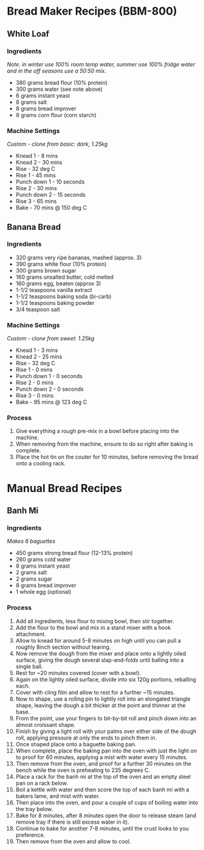 # Bread Maker Recipes (BBM-800)

## White Loaf

### Ingredients

*Note. in winter use 100% room temp water, summer use 100% fridge water and in the off seasons use a 50:50 mix.*

* 380 grams bread flour (10% protein)
* 300 grams water (see note above)
* 6 grams instant yeast
* 8 grams salt
* 8 grams bread improver
* 8 grams corn flour (corn starch)


### Machine Settings

*Custom - clone from basic: dark, 1.25kg*

* Knead 1 - 8 mins
* Knead 2 - 30 mins
* Rise - 32 deg C
* Rise 1 - 45 mins
* Punch down 1 - 10 seconds
* Rise 2 - 30 mins
* Punch down 2 - 15 seconds
* Rise 3 - 65 mins
* Bake - 70 mins @ 150 deg C


## Banana Bread

### Ingredients

* 320 grams very ripe bananas, mashed (approx. 3)
* 390 grams white flour (10% protein)
* 300 grams brown sugar
* 160 grams unsalted butter, cold melted
* 160 grams egg, beaten (approx 3)
* 1-1/2 teaspoons vanilla extract
* 1-1/2 teaspoons baking soda (bi-carb)
* 1-1/2 teaspoons baking powder
* 3/4 teaspoon salt


### Machine Settings

*Custom - clone from sweet: 1.25kg*

* Knead 1 - 3 mins
* Knead 2 - 25 mins
* Rise - 32 deg C
* Rise 1 - 0 mins
* Punch down 1 - 0 seconds
* Rise 2 - 0 mins
* Punch down 2 - 0 seconds
* Rise 3 - 0 mins
* Bake - 95 mins @ 123 deg C


### Process

1. Give everything a rough pre-mix in a bowl before placing into the machine.
1. When removing from the machine, ensure to do so right after baking is complete.
1. Place the hot tin on the couter for 10 minutes, before removing the bread onto a cooling rack.



# Manual Bread Recipes

## Banh Mi

### Ingredients

*Makes 6 baguettes*

* 450 grams strong bread flour (12-13% protein)
* 260 grams cold water
* 8 grams instant yeast
* 2 grams salt
* 2 grams sugar
* 8 grams bread improver
* 1 whole egg (optional)

### Process

1. Add all ingredients, less flour to mixing bowl, then stir together.
1. Add the flour to the bowl and mix in a stand mixer with a hook attachment.
1. Allow to knead for around 5-8 minutes on high until you can pull a roughly 8inch section without tearing.
1. Now remove the dough from the mixer and place onto a lightly oiled surface, giving the dough several slap-and-folds until balling into a single ball.
1. Rest for ~20 minutes covered (cover with a bowl).
1. Again on the lightly oiled surface, divide into six 120g portions, reballing each.
1. Cover with cling film and allow to rest for a further ~15 minutes.
1. Now to shape, use a rolling pin to lightly roll into an elongated triangle shape, leaving the dough a bit thicker at the point and thinner at the base.
1. From the point, use your fingers to bit-by-bit roll and pinch down into an almost croissant shape.
1. Finish by giving a light roll with your palms over either side of the dough roll, applying pressure at only the ends to pinch them in.
1. Once shaped place onto a baguette baking pan.
1. When complete, place the baking pan into the oven with just the light on to proof for 60 minutes, applying a mist with water every 15 minutes.
1. Then remove from the oven, and proof for a further 30 minutes on the bench while the oven is preheating to 235 degrees C.
1. Place a rack for the banh mi at the top of the oven and an empty steel pan on a rack below.
1. Boil a kettle with water and then score the top of each banh mi with a bakers lame, and mist with water.
1. Then place into the oven, and pour a couple of cups of boiling water into the tray below.
1. Bake for 8 minutes, after 8 minutes open the door to release steam (and remove tray if there is still excess water in it).
1. Continue to bake for another 7-8 minutes, until the crust looks to you preference.
1. Then remove from the oven and allow to cool.
